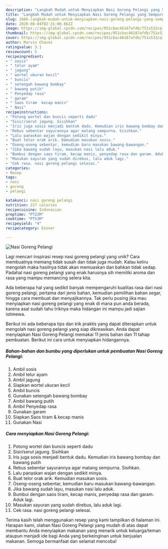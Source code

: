```yaml
---
description: "Langkah Mudah untuk Menyiapkan Nasi Goreng Pelangi yang Sempurna"
title: "Langkah Mudah untuk Menyiapkan Nasi Goreng Pelangi yang Sempurna"
slug: 1666-langkah-mudah-untuk-menyiapkan-nasi-goreng-pelangi-yang-sempurna
date: 2020-08-04T02:31:00.662Z
image: https://img-global.cpcdn.com/recipes/951cbac46187afdb/751x532cq70/nasi-goreng-pelangi-foto-resep-utama.jpg
thumbnail: https://img-global.cpcdn.com/recipes/951cbac46187afdb/751x532cq70/nasi-goreng-pelangi-foto-resep-utama.jpg
cover: https://img-global.cpcdn.com/recipes/951cbac46187afdb/751x532cq70/nasi-goreng-pelangi-foto-resep-utama.jpg
author: Marvin Chavez
ratingvalue: 3.1
reviewcount: 5
recipeingredient:
- " sosis"
- " telur ayam"
- " jagung"
- " wortel ukuran kecil"
- " buncis"
- " setengah bawang bombay"
- " bawang putih"
- " Penyedap rasa"
- " garam"
- " Saos tiram  kecap manis"
- " Nasi"
recipeinstructions:
- "Potong wortel dan buncis seperti dadu"
- "Sisir/serut jagung. Sisihkan"
- "Iris juga sosis menjadi bentuk dadu. Kemudian iris bawang bombay dan bawang putih"
- "Rebus sebentar sayurannya agar matang sempurna. Sisihkan."
- "Lalu panaskan wajan dengan sedikit minya."
- "Buat telor orak arik. Kemudian masukan sosis."
- "Oseng-oseng sebentar, kemudian baru masukan bawang-bawangan."
- "Jika bawang sudah layu, masukan nasi lalu aduk."
- "Bumbui dengan saos tiram, kecap manis, penyedap rasa dan garam. Aduk lagi."
- "Masukan sayuran yang sudah direbus, lalu aduk lagi."
- "Cek rasa. nasi goreng pelangi selesai."
categories:
- Resep
tags:
- nasi
- goreng
- pelangi

katakunci: nasi goreng pelangi 
nutrition: 217 calories
recipecuisine: Indonesian
preptime: "PT22M"
cooktime: "PT53M"
recipeyield: "4"
recipecategory: Dinner

---
```



![Nasi Goreng Pelangi](https://img-global.cpcdn.com/recipes/951cbac46187afdb/751x532cq70/nasi-goreng-pelangi-foto-resep-utama.jpg)

Lagi mencari inspirasi resep nasi goreng pelangi yang unik? Cara membuatnya memang tidak susah dan tidak juga mudah. Kalau keliru mengolah maka hasilnya tidak akan memuaskan dan bahkan tidak sedap. Padahal nasi goreng pelangi yang enak harusnya sih memiliki aroma dan rasa yang mampu memancing selera kita.

Ada beberapa hal yang sedikit banyak mempengaruhi kualitas rasa dari nasi goreng pelangi, pertama dari jenis bahan, kemudian pemilihan bahan segar, hingga cara membuat dan menyajikannya. Tak perlu pusing jika mau menyiapkan nasi goreng pelangi yang enak di mana pun anda berada, karena asal sudah tahu triknya maka hidangan ini mampu jadi sajian istimewa.




Berikut ini ada beberapa tips dan trik praktis yang dapat diterapkan untuk mengolah nasi goreng pelangi yang siap dikreasikan. Anda dapat menyiapkan Nasi Goreng Pelangi memakai 11 jenis bahan dan 11 tahap pembuatan. Berikut ini cara untuk menyiapkan hidangannya.

<!--inarticleads1-->

##### Bahan-bahan dan bumbu yang diperlukan untuk pembuatan Nasi Goreng Pelangi:

1. Ambil  sosis
1. Ambil  telur ayam
1. Ambil  jagung
1. Siapkan  wortel ukuran kecil
1. Ambil  buncis
1. Gunakan  setengah bawang bombay
1. Ambil  bawang putih
1. Ambil  Penyedap rasa
1. Gunakan  garam
1. Siapkan  Saos tiram &amp; kecap manis
1. Gunakan  Nasi




<!--inarticleads2-->

##### Cara menyiapkan Nasi Goreng Pelangi:

1. Potong wortel dan buncis seperti dadu
1. Sisir/serut jagung. Sisihkan
1. Iris juga sosis menjadi bentuk dadu. Kemudian iris bawang bombay dan bawang putih
1. Rebus sebentar sayurannya agar matang sempurna. Sisihkan.
1. Lalu panaskan wajan dengan sedikit minya.
1. Buat telor orak arik. Kemudian masukan sosis.
1. Oseng-oseng sebentar, kemudian baru masukan bawang-bawangan.
1. Jika bawang sudah layu, masukan nasi lalu aduk.
1. Bumbui dengan saos tiram, kecap manis, penyedap rasa dan garam. Aduk lagi.
1. Masukan sayuran yang sudah direbus, lalu aduk lagi.
1. Cek rasa. nasi goreng pelangi selesai.




Terima kasih telah menggunakan resep yang kami tampilkan di halaman ini. Harapan kami, olahan Nasi Goreng Pelangi yang mudah di atas dapat membantu Anda menyiapkan makanan yang menarik untuk keluarga/teman ataupun menjadi ide bagi Anda yang berkeinginan untuk berjualan makanan. Semoga bermanfaat dan selamat mencoba!
